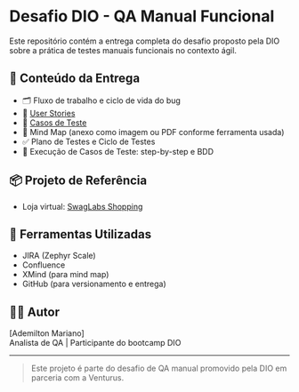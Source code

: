 
# Desafio DIO - QA Manual Funcional

Este repositório contém a entrega completa do desafio proposto pela DIO sobre a prática de testes manuais funcionais no contexto ágil.

## 📝 Conteúdo da Entrega

- 🗂 Fluxo de trabalho e ciclo de vida do bug
- 📄 [User Stories](./user_stories.pdf)
- 📄 [Casos de Teste](./casos_teste.pdf)
- 🧠 Mind Map (anexo como imagem ou PDF conforme ferramenta usada)
- ✅ Plano de Testes e Ciclo de Testes
- 🧪 Execução de Casos de Teste: step-by-step e BDD

## 📦 Projeto de Referência

- Loja virtual: [SwagLabs Shopping](https://www.saucedemo.com/)

## 📌 Ferramentas Utilizadas

- JIRA (Zephyr Scale)
- Confluence
- XMind (para mind map)
- GitHub (para versionamento e entrega)

## 👩‍💻 Autor

[Ademilton Mariano]  
Analista de QA | Participante do bootcamp DIO  

---

> Este projeto é parte do desafio de QA manual promovido pela DIO em parceria com a Venturus.
